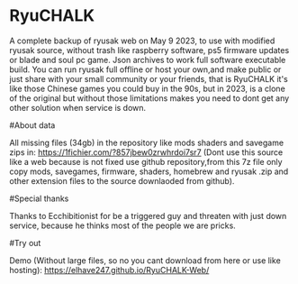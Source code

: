 # RyuCHALK

A complete backup of ryusak web on May 9 2023, to use with modified ryusak source, without trash like raspberry software, ps5 firmware updates or blade and soul pc game. Json archives to work full software executable build. You can run ryusak full offline or host your own,and make public or just share with your small community or your friends, that is RyuCHALK it's like those Chinese games you could buy in the 90s, but in 2023, is a clone of the original but without those limitations makes you need to dont get any other solution when service is down.

#About data

All missing files (34gb) in the repository like mods shaders and savegame zips in: https://1fichier.com/?857jbew0zrwhrdoi7sr7 (Dont use this source like a web because is not fixed use github repository,from this 7z file only copy mods, savegames, firmware, shaders, homebrew and ryusak .zip and other extension files to the source downlaoded from github).

#Special thanks

Thanks to Ecchibitionist for be a triggered guy and threaten with just down service, because he thinks most of the people we are pricks.

#Try out

Demo (Without large files, so no you cant download from here or use like hosting):
https://elhave247.github.io/RyuCHALK-Web/
